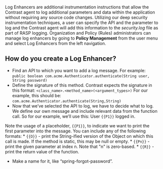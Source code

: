 <!--
title: "Log Enhancers"
description: "Overview of log enhancers"
tags: "Admin log enhancers policy management protect"
-->

Log Enhancers are additional instrumentation instructions that allow the Contrast agent to log additional parameters and data within the application without requiring any source code changes. Utilizing our deep security instrumentation techniques, a user can specify the API and the parameter to log and the Contrast agent will add this information to the *security.log* file as part of RASP logging. Organization and Policy (Rules) administrators can manage log enhancers by going to **Policy Management** from the user menu and select Log Enhancers from the left navigation. 

## How do you create a Log Enhancer?

* Find an API to which you want to add a log message. For example: ```public boolean com.acme.Authenticator.authenticate(String user, String password)```
* Define the signature of this method. Contrast expects the signature in this format: ```<class_name>.<method_name>(<argument_types>)``` For our example, this should be: ```com.acme.Authenticator.authenticate(String,String)```
* Now that we’ve selected the API to log, we have to decide what to log. We define our own message and include relevant data from the function call. So for our example, we’ll use this: User `{{P1}}` logged in.

Note the usage of a placeholder, ``` {{P1}} ```, to indicate we want to print the first parameter into the message. You can include any of the following formats:
	* ``` {{O}} ``` - print the String-ified version of the Object on which this call is made. If the method is static, this may be null or empty.
	* ``` {{Pn}} ``` - print the given parameter at index n. Note that "n" is zero-based.
	* ``` {{R}} ``` - print the return value of the function.
* Make a name for it, like “spring-forgot-password”. 

